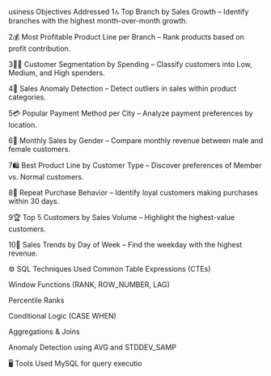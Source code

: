 usiness Objectives Addressed 1🔝 Top Branch by Sales Growth – Identify branches with the highest month-over-month growth.

2💰 Most Profitable Product Line per Branch – Rank products based on profit contribution.

3🧍‍♀️ Customer Segmentation by Spending – Classify customers into Low, Medium, and High spenders.

4🚨 Sales Anomaly Detection – Detect outliers in sales within product categories.

5💳 Popular Payment Method per City – Analyze payment preferences by location.

6👫 Monthly Sales by Gender – Compare monthly revenue between male and female customers.

7🛍 Best Product Line by Customer Type – Discover preferences of Member vs. Normal customers.

8🔁 Repeat Purchase Behavior – Identify loyal customers making purchases within 30 days.

9🏆 Top 5 Customers by Sales Volume – Highlight the highest-value customers.

10📅 Sales Trends by Day of Week – Find the weekday with the highest revenue.

⚙️ SQL Techniques Used Common Table Expressions (CTEs)

Window Functions (RANK, ROW_NUMBER, LAG)

Percentile Ranks

Conditional Logic (CASE WHEN)

Aggregations & Joins

Anomaly Detection using AVG and STDDEV_SAMP

🖥 Tools Used MySQL for query executio
